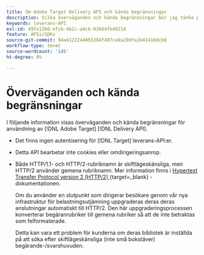 ```yaml
---
title: Om Adobe Target Delivery API och kända begränsningar
description: Vilka överväganden och kända begränsningar bör jag tänka på när jag använder [!UICONTROL Adobe Target Delivery API]?
keywords: leverans-API
exl-id: 49fe13b0-efcb-4b1c-a4cb-03b64fbd9214
feature: APIs/SDKs
source-git-commit: 94a4122244065384f487ca9a29dfa1b414168cb8
workflow-type: tm+mt
source-wordcount: '145'
ht-degree: 0%

---
```


# Överväganden och kända begränsningar

I följande information visas överväganden och kända begränsningar för användning av [!DNL Adobe Target] [!DNL Delivery API].

* Det finns ingen autentisering för [!DNL Target] leverans-API:er.
* Detta API bearbetar inte cookies eller omdirigeringsanrop.
* Både HTTP/1.1- och HTTP/2-rubriknamn är skiftlägeskänsliga, men HTTP/2 använder gemena rubriknamn. Mer information finns i [Hypertext Transfer Protocol version 2 (HTTP/2) ](https://www.rfc-editor.org/rfc/rfc7540#section-8.1.2){target=_blank} -dokumentationen.

  Om du använder en slutpunkt som dirigerar besökare genom vår nya infrastruktur för belastningsutjämning uppgraderas deras deras anslutningar automatiskt till HTTP/2. Den här uppgraderingsprocessen konverterar begäranrubriker till gemena rubriker så att de inte betraktas som felformaterade.

  Detta kan vara ett problem för kunderna om deras bibliotek är inställda på att söka efter skiftlägeskänsliga (inte små bokstäver) begärande-/svarshuvuden.
